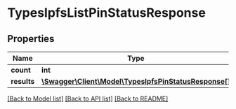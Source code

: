 # TypesIpfsListPinStatusResponse

## Properties
Name | Type | Description | Notes
------------ | ------------- | ------------- | -------------
**count** | **int** |  | [optional] 
**results** | [**\Swagger\Client\Model\TypesIpfsPinStatusResponse[]**](TypesIpfsPinStatusResponse.md) |  | [optional] 

[[Back to Model list]](../../README.md#documentation-for-models) [[Back to API list]](../../README.md#documentation-for-api-endpoints) [[Back to README]](../../README.md)


